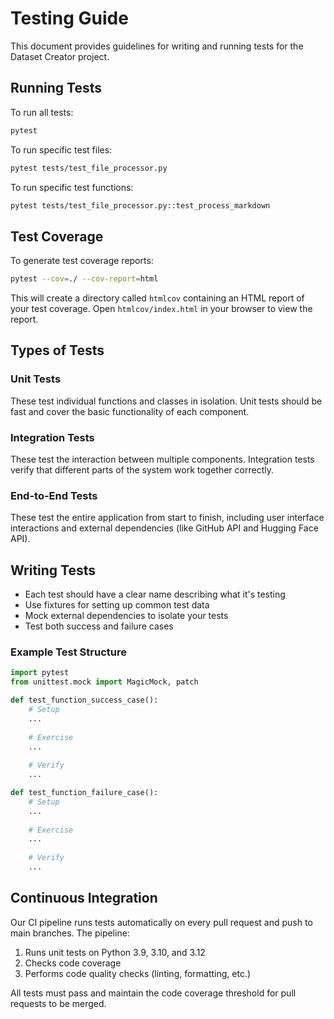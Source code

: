 # Testing Guide

This document provides guidelines for writing and running tests for the Dataset Creator project.

## Running Tests

To run all tests:

```bash
pytest
```

To run specific test files:

```bash
pytest tests/test_file_processor.py
```

To run specific test functions:

```bash
pytest tests/test_file_processor.py::test_process_markdown
```

## Test Coverage

To generate test coverage reports:

```bash
pytest --cov=./ --cov-report=html
```

This will create a directory called `htmlcov` containing an HTML report of your test coverage. Open `htmlcov/index.html` in your browser to view the report.

## Types of Tests

### Unit Tests

These test individual functions and classes in isolation. Unit tests should be fast and cover the basic functionality of each component.

### Integration Tests

These test the interaction between multiple components. Integration tests verify that different parts of the system work together correctly.

### End-to-End Tests

These test the entire application from start to finish, including user interface interactions and external dependencies (like GitHub API and Hugging Face API).

## Writing Tests

- Each test should have a clear name describing what it's testing
- Use fixtures for setting up common test data
- Mock external dependencies to isolate your tests
- Test both success and failure cases

### Example Test Structure

```python
import pytest
from unittest.mock import MagicMock, patch

def test_function_success_case():
    # Setup
    ...
    
    # Exercise
    ...
    
    # Verify
    ...

def test_function_failure_case():
    # Setup
    ...
    
    # Exercise
    ...
    
    # Verify
    ...
```

## Continuous Integration

Our CI pipeline runs tests automatically on every pull request and push to main branches. The pipeline:

1. Runs unit tests on Python 3.9, 3.10, and 3.12
2. Checks code coverage
3. Performs code quality checks (linting, formatting, etc.)

All tests must pass and maintain the code coverage threshold for pull requests to be merged.
